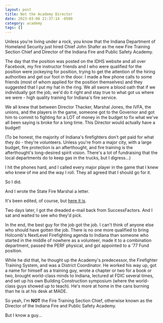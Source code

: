 ```yaml
---
layout: post
title: Not the Academy Director
date: 2023-03-08 21:37:14 -0500
category: academy
tags: []
---
```


Unless you're living under a rock, you know that the Indiana Department of Homeland Security just hired Chief John Shafer as the new Fire Training Section Chief and Director of the Indiana Fire and Public Safety Academy.  

The day that the position was posted on the IDHS website and all over Facebook, my fire instructor friends and I who were qualified for the position were jockeying for position, trying to get the attention of the hiring authorities and get our foot in the door.  I made a few phone calls to some friends (most of whom applied for the position themselves) and they suggested that I put my hat in the ring.  We all swore a blood oath that if we individually got the job, we'd do it right and stay true to what got us where we were - high quality training for Indiana's fire service.  

We all knew that between Director Thacker, Marshal Jones, the IVFA, the unions, and the players in the game, someone got to the Governor and got him to commit to fighting for a LOT of money in the budget to fix what we've all been saying is broke for a long time.  This Director would actually have a budget!

(To be honest, the majority of Indiana's firefighters don't get paid for what they do - they're volunteers.  Unless you're from a major city, with a large budget, fire protection is an afterthought, and fire training is the afterthought's long-desired spirit vision.  There's a lot of fundraising that the local departments do to keep gas in the trucks, but I digress...)

I hit the phones hard, and I called every major player in the game that I knew who knew of me and the way I roll.  They all agreed that I should go for it.  

So I did. 

And I wrote the State Fire Marshal a letter.  

It's been edited, of course, but [here it 
is](https://jrcookandassociates.net/assets/academy-director-letter.pdf). 

Two days later, I got the dreaded e-mail back from SuccessFactors.  And I sat and waited to see who they'd pick.   

In the end, the best guy for the job got the job.   I can't think of anyone else who should have gotten the job.  There is no one more qualified to bring Holcomb's NextLevel Firefighting agenda to Indiana than someone who started in the middle of nowhere as a volunteer, made it to a combination department, passed the PERF physical, and got appointed to a '77 Fund position.  

While he did that, he thought up the Academy's predecessor, the Firefighter Training System, and was a District Coordinator.  He worked his way up, got a name for himself as a training guy, wrote a chapter or two for a book or two, brought world-class minds to Indiana, lectured at FDIC several times, and set up his own Building Construction symposium (where the world-class guys showed up to teach).  He's more at home in the cans burning than he is at his desk at MADE.

So yeah, I'm **NOT** the Fire Training Section Chief, otherwise known as the Director of the Indiana Fire and Public Safety Academy. 

But I know a guy...

     

    



